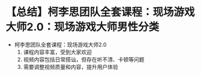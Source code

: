 # 【总结】柯李思团队全套课程：现场游戏大师2.0：现场游戏大师男性分类

-   柯李思团队全套课程：现场游戏大师2.0
    1.  课程内容丰富，受到大家欢迎
    2.  视频内容包括日常搭讪，但存在听不清、卡顿等问题
    3.  需要调整视频质量和内容，提升用户体验